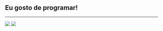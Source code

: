 
## Eu gosto de programar!
<hr>
<div>
  <img heigth="180em" src="https://github-readme-stats.vercel.app/api?username=CarlosPires3b&theme=cobalt&show_icons=true" />
  <img heigth="180em" src="https://github-readme-stats.vercel.app/api/top-langs/?username=CarlosPires3b&layout=compact&langs_count=16&theme=cobalt" />
</div>

